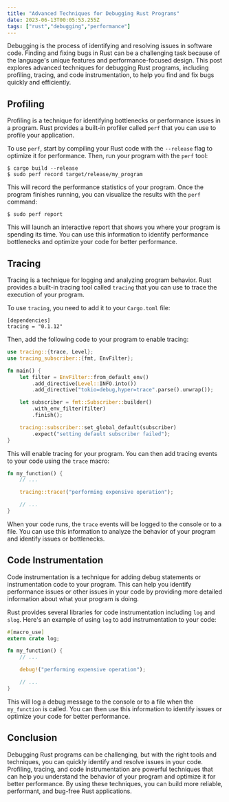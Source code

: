 ```yaml
---
title: "Advanced Techniques for Debugging Rust Programs"
date: 2023-06-13T00:05:53.255Z
tags: ["rust","debugging","performance"]
---
```


Debugging is the process of identifying and resolving issues in software code. Finding and fixing bugs in Rust can be a challenging task because of the language's unique features and performance-focused design. This post explores advanced techniques for debugging Rust programs, including profiling, tracing, and code instrumentation, to help you find and fix bugs quickly and efficiently.

## Profiling

Profiling is a technique for identifying bottlenecks or performance issues in a program. Rust provides a built-in profiler called `perf` that you can use to profile your application.

To use `perf`, start by compiling your Rust code with the `--release` flag to optimize it for performance. Then, run your program with the `perf` tool:

```
$ cargo build --release
$ sudo perf record target/release/my_program
```

This will record the performance statistics of your program. Once the program finishes running, you can visualize the results with the `perf` command:

```
$ sudo perf report
```

This will launch an interactive report that shows you where your program is spending its time. You can use this information to identify performance bottlenecks and optimize your code for better performance.

## Tracing

Tracing is a technique for logging and analyzing program behavior. Rust provides a built-in tracing tool called `tracing` that you can use to trace the execution of your program.

To use `tracing`, you need to add it to your `Cargo.toml` file:

```
[dependencies]
tracing = "0.1.12"
```

Then, add the following code to your program to enable tracing:

```rust
use tracing::{trace, Level};
use tracing_subscriber::{fmt, EnvFilter};

fn main() {
    let filter = EnvFilter::from_default_env()
        .add_directive(Level::INFO.into())
        .add_directive("tokio=debug,hyper=trace".parse().unwrap());

    let subscriber = fmt::Subscriber::builder()
        .with_env_filter(filter)
        .finish();

    tracing::subscriber::set_global_default(subscriber)
        .expect("setting default subscriber failed");
}
```

This will enable tracing for your program. You can then add tracing events to your code using the `trace` macro:

```rust
fn my_function() {
    // ...

    tracing::trace!("performing expensive operation");

    // ...
}
```

When your code runs, the `trace` events will be logged to the console or to a file. You can use this information to analyze the behavior of your program and identify issues or bottlenecks.

## Code Instrumentation

Code instrumentation is a technique for adding debug statements or instrumentation code to your program. This can help you identify performance issues or other issues in your code by providing more detailed information about what your program is doing.

Rust provides several libraries for code instrumentation including `log` and `slog`. Here's an example of using `log` to add instrumentation to your code:

```rust
#[macro_use]
extern crate log;

fn my_function() {
    // ...

    debug!("performing expensive operation");

    // ...
}
```

This will log a debug message to the console or to a file when the `my_function` is called. You can then use this information to identify issues or optimize your code for better performance.

## Conclusion

Debugging Rust programs can be challenging, but with the right tools and techniques, you can quickly identify and resolve issues in your code. Profiling, tracing, and code instrumentation are powerful techniques that can help you understand the behavior of your program and optimize it for better performance. By using these techniques, you can build more reliable, performant, and bug-free Rust applications.